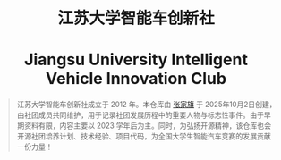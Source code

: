 <h1 align="center">江苏大学智能车创新社</h1>
<h1 align="center">Jiangsu University Intelligent Vehicle Innovation Club</h1>
<blockquote>
  <p style="font-size: 0.9em; color: #666;">
    江苏大学智能车创新社成立于 2012 年。本仓库由 <a href="https://github.com/Sengokuuuu">张家旗</a> 于 2025年10月2日创建，由社团成员共同维护，用于记录社团发展历程中的重要人物与标志性事件。由于早期资料有限，内容主要以 2023 学年后为主。同时，为弘扬开源精神，该仓库也会开源社团培养计划、技术经验、项目代码，为全国大学生智能汽车竞赛的发展贡献一份力量！
  </p>
</blockquote>
